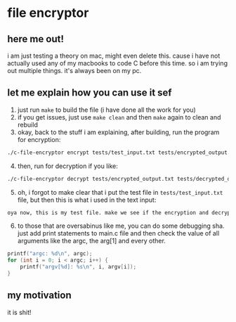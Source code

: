 # file encryptor

## here me out! 
i am just testing a theory on mac, might even delete this. cause i have not actually used any of my macbooks to code C before this time. so i am trying out multiple things. it's always been on my pc.

## let me explain how you can use it sef
1. just run `make` to build the file (i have done all the work for you)
2. if you get issues, just use `make clean` and then `make` again to clean and rebuild
3. okay, back to the stuff i am explaining, after building, run the program for encryption:
```bash
./c-file-encryptor encrypt tests/test_input.txt tests/encrypted_output.txt secretkey
```
4. then, run for decryption if you like:
```bash
./c-file-encryptor decrypt tests/encrypted_output.txt tests/decrypted_output.txt secretkey
```
5. oh, i forgot to make clear that i put the test file in `tests/test_input.txt` file, but then this is what i used in the text input:
```markdown
oya now, this is my test file. make we see if the encryption and decryption dey work well.
```
6. to those that are oversabinus like me, you can do some debugging sha. just add print statements to main.c file and then check the value of all arguments like the argc, the arg[1] and every other. 
```c
printf("argc: %d\n", argc);
for (int i = 0; i < argc; i++) {
    printf("argv[%d]: %s\n", i, argv[i]);
}
```

## my motivation
it is shit!